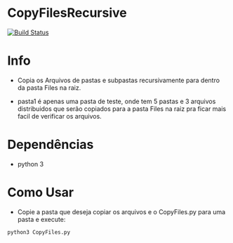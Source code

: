 # CopyFilesRecursive
[![Build Status](https://travis-ci.org/joemccann/dillinger.svg?branch=master)](https://github.com/c3t4r4)

# Info
- Copia os Arquivos de pastas e subpastas recursivamente para dentro da pasta Files na raiz.

- pasta1 é apenas uma pasta de teste, onde tem 5 pastas e 3 arquivos distribuidos que serão copiados para a pasta Files na raiz pra ficar mais facil de verificar os arquivos.


# Dependências
- python 3

# Como Usar
* Copie a pasta que deseja copiar os arquivos e o CopyFiles.py para uma pasta e execute:
```sh
python3 CopyFiles.py
```
```